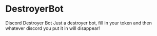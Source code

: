 # DestroyerBot
Discord Destroyer Bot
Just a destroyer bot, fill in your token and then whatever discord you put it in will disappear!
